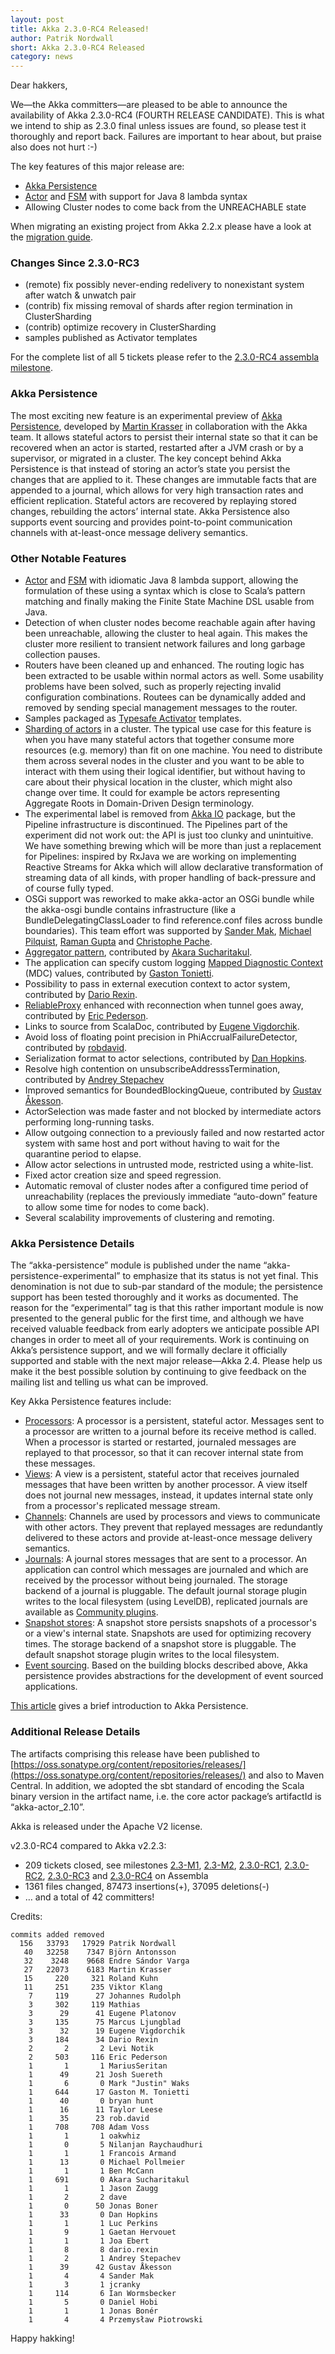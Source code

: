 ```yaml
---
layout: post
title: Akka 2.3.0-RC4 Released!
author: Patrik Nordwall
short: Akka 2.3.0-RC4 Released
category: news
---
```


Dear hakkers,

We—the Akka committers—are pleased to be able to announce the availability of Akka 2.3.0-RC4 (FOURTH RELEASE CANDIDATE). This is what we intend to ship as 2.3.0 final unless issues are found, so please test it thoroughly and report back. Failures are important to hear about, but praise also does not hurt :-)

The key features of this major release are:
 * [Akka Persistence](http://doc.akka.io/docs/akka/2.3.0-RC4/scala/persistence.html)
 * [Actor](http://doc.akka.io/docs/akka/2.3.0-RC4/java/lambda-actors.html) and [FSM](http://doc.akka.io/docs/akka/2.3.0-RC4/java/lambda-fsm.html) with support for Java 8 lambda syntax
 * Allowing Cluster nodes to come back from the UNREACHABLE state

When migrating an existing project from Akka 2.2.x please have a look at the [migration guide](http://doc.akka.io/docs/akka/2.3.0-RC4/project/migration-guide-2.2.x-2.3.x.html).

### Changes Since 2.3.0-RC3

 * (remote) fix possibly never-ending redelivery to nonexistant system after watch & unwatch pair
 * (contrib) fix missing removal of shards after region termination in ClusterSharding
 * (contrib) optimize recovery in ClusterSharding
 * samples published as Activator templates

For the complete list of all 5 tickets please refer to the [2.3.0-RC4 assembla milestone](https://www.assembla.com/spaces/akka/milestones/5409893-2-3-0-rc4).

### Akka Persistence

The most exciting new feature is an experimental preview of [Akka Persistence](http://doc.akka.io/docs/akka/2.3.0-RC4/scala/persistence.html), developed by [Martin Krasser](https://twitter.com/mrt1nz) in collaboration with the Akka team. It allows stateful actors to persist their internal state so that it can be recovered when an actor is started, restarted after a JVM crash or by a supervisor, or migrated in a cluster. The key concept behind Akka Persistence is that instead of storing an actor’s state you persist the changes that are applied to it. These changes are immutable facts that are appended to a journal, which allows for very high transaction rates and efficient replication. Stateful actors are recovered by replaying stored changes, rebuilding the actors’ internal state. Akka Persistence also supports event sourcing and provides point-to-point communication channels with at-least-once message delivery semantics.

### Other Notable Features

 * [Actor](http://doc.akka.io/docs/akka/2.3.0-RC4/java/lambda-actors.html) and [FSM](http://doc.akka.io/docs/akka/2.3.0-RC4/java/lambda-fsm.html) with idiomatic Java 8 lambda support, allowing the formulation of these using a syntax which is close to Scala’s pattern matching and finally making the Finite State Machine DSL usable from Java.
 * Detection of when cluster nodes become reachable again after having been unreachable, allowing the cluster to heal again. This makes the cluster more resilient to transient network failures and long garbage collection pauses.
 * Routers have been cleaned up and enhanced. The routing logic has been extracted to be usable within normal actors as well. Some usability problems have been solved, such as properly rejecting invalid configuration combinations. Routees can be dynamically added and removed by sending special management messages to the router.
 * Samples packaged as [Typesafe Activator](http://typesafe.com/platform/getstarted) templates.
 * [Sharding of actors](http://doc.akka.io/docs/akka/2.3.0-RC4/contrib/cluster-sharding.html) in a cluster. The typical use case for this feature is when you have many stateful actors that together consume more resources (e.g. memory) than fit on one machine. You need to distribute them across several nodes in the cluster and you want to be able to interact with them using their logical identifier, but without having to care about their physical location in the cluster, which might also change over time. It could for example be actors representing Aggregate Roots in Domain-Driven Design terminology.
 * The experimental label is removed from [Akka IO](http://doc.akka.io/docs/akka/2.3.0-RC4/scala/io.html) package, but the Pipeline infrastructure is discontinued. The Pipelines part of the experiment did not work out: the API is just too clunky and unintuitive. We have something brewing which will be more than just a replacement for Pipelines: inspired by RxJava we are working on implementing Reactive Streams for Akka which will allow declarative transformation of streaming data of all kinds, with proper handling of back-pressure and of course fully typed. 
 * OSGi support was reworked to make akka-actor an OSGi bundle while the akka-osgi bundle contains infrastructure (like a BundleDelegatingClassLoader to find reference.conf files across bundle boundaries). This team effort was supported by [Sander Mak](https://github.com/sandermak), [Michael Pilquist](https://github.com/mpilquist), [Raman Gupta](https://github.com/rocketraman) and [Christophe Pache](https://github.com/chpache).
 * [Aggregator pattern](http://doc.akka.io/docs/akka/2.3.0-RC4/contrib/aggregator.html), contributed by [Akara Sucharitakul](https://github.com/akara).
 * The application can specify custom logging [Mapped Diagnostic Context](http://logback.qos.ch/manual/mdc.html) (MDC) values, contributed by [Gaston Tonietti](https://twitter.com/ktonga).
 * Possibility to pass in external execution context to actor system, contributed by [Dario Rexin](https://twitter.com/evonox).
 * [ReliableProxy](http://doc.akka.io/docs/akka/2.3.0-RC4/contrib/reliable-proxy.html) enhanced with reconnection when tunnel goes away, contributed by [Eric Pederson](https://twitter.com/sourcedelica).
 * Links to source from ScalaDoc, contributed by [Eugene Vigdorchik](https://twitter.com/venechka).
 * Avoid loss of floating point precision in PhiAccrualFailureDetector, contributed by [robdavid](https://github.com/robdavid).
 * Serialization format to actor selections, contributed by [Dan Hopkins](https://twitter.com/boulderDanH).
 * Resolve high contention on unsubscribeAddresssTermination, contributed by [Andrey Stepachev](https://github.com/octo47)
 * Improved semantics for BoundedBlockingQueue, contributed by [Gustav Åkesson](https://twitter.com/gakesson).
 * ActorSelection was made faster and not blocked by intermediate actors performing long-running tasks.
 * Allow outgoing connection to a previously failed and now restarted actor system with same host and port without having to wait for the quarantine period to elapse.
 * Allow actor selections in untrusted mode, restricted using a white-list.
 * Fixed actor creation size and speed regression.
 * Automatic removal of cluster nodes after a configured time period of unreachability (replaces the previously immediate “auto-down” feature to allow some time for nodes to come back).
 * Several scalability improvements of clustering and remoting.

### Akka Persistence Details

The “akka-persistence” module is published under the name “akka-persistence-experimental” to emphasize that its status is not yet final. This denomination is not due to sub-par standard of the module; the persistence support has been tested thoroughly and it works as documented. The reason for the “experimental” tag is that this rather important module is now presented to the general public for the first time, and although we have received valuable feedback from early adopters we anticipate possible API changes in order to meet all of your requirements. Work is continuing on Akka’s persistence support, and we will formally declare it officially supported and stable with the next major release—Akka 2.4. Please help us make it the best possible solution by continuing to give feedback on the mailing list and telling us what can be improved.

Key Akka Persistence features include:

 * [Processors](http://doc.akka.io/docs/akka/2.3.0-RC4/scala/persistence.html#processors): A processor is a persistent, stateful actor. Messages sent to a processor are written to a journal before its receive method is called. When a processor is started or restarted, journaled messages are replayed to that processor, so that it can recover internal state from these messages.
 * [Views](http://doc.akka.io/docs/akka/2.3.0-RC4/scala/persistence.html#views): A view is a persistent, stateful actor that receives journaled messages that have been written by another processor. A view itself does not journal new messages, instead, it updates internal state only from a processor's replicated message stream.
 * [Channels](http://doc.akka.io/docs/akka/2.3.0-RC4/scala/persistence.html#channels): Channels are used by processors and views to communicate with other actors. They prevent that replayed messages are redundantly delivered to these actors and provide at-least-once message delivery semantics.
 * [Journals](http://doc.akka.io/docs/akka/2.3.0-RC4/scala/persistence.html#storage-plugins): A journal stores messages that are sent to a processor. An application can control which messages are journaled and which are received by the processor without being journaled. The storage backend of a journal is pluggable. The default journal storage plugin writes to the local filesystem (using LevelDB), replicated journals are available as [Community plugins](http://doc.akka.io/docs/akka/2.3.0-RC4/scala/persistence.html#community-projects).
 * [Snapshot stores](http://doc.akka.io/docs/akka/2.3.0-RC4/scala/persistence.html#storage-plugins): A snapshot store persists snapshots of a processor's or a view's internal state. Snapshots are used for optimizing recovery times. The storage backend of a snapshot store is pluggable. The default snapshot storage plugin writes to the local filesystem.
 * [Event sourcing](http://doc.akka.io/docs/akka/2.3.0-RC4/scala/persistence.html#event-sourcing). Based on the building blocks described above, Akka persistence provides abstractions for the development of event sourced applications.

[This article](http://krasserm.blogspot.de/2013/12/introduction-to-akka-persistence.html) gives a brief introduction to Akka Persistence.


### Additional Release Details

The artifacts comprising this release have been published to [https://oss.sonatype.org/content/repositories/releases/](https://oss.sonatype.org/content/repositories/releases/) and also to Maven Central. In addition, we adopted the sbt standard of encoding the Scala binary version in the artifact name, i.e. the core actor package’s artifactId is “akka-actor_2.10”.

Akka is released under the Apache V2 license.

v2.3.0-RC4 compared to Akka v2.2.3:

 * 209 tickets closed, see milestones [2.3-M1](https://www.assembla.com/spaces/akka/milestones/4610943-2-3-m1), [2.3-M2](https://www.assembla.com/spaces/akka/milestones/4848253-2-3-m2), [2.3.0-RC1](https://www.assembla.com/spaces/akka/milestones/5069863-2-3-0-rc1), [2.3.0-RC2](https://www.assembla.com/spaces/akka/milestones/5223083-2-3-0-rc2), [2.3.0-RC3](https://www.assembla.com/spaces/akka/milestones/5359023-2-3-0-rc3) and [2.3.0-RC4](https://www.assembla.com/spaces/akka/milestones/5409893-2-3-0-rc4) on Assembla
 * 1361 files changed, 87473 insertions(+), 37095 deletions(-)
 * … and a total of 42 committers!

Credits:

    commits added removed
      156   33793   17929 Patrik Nordwall
       40   32258    7347 Björn Antonsson
       32    3248    9668 Endre Sándor Varga
       27   22073    6183 Martin Krasser
       15     220     321 Roland Kuhn
       11     251     235 Viktor Klang
        7     119      27 Johannes Rudolph
        3     302     119 Mathias
        3      29      41 Eugene Platonov
        3     135      75 Marcus Ljungblad
        3      32      19 Eugene Vigdorchik
        3     184      34 Dario Rexin
        2       2       2 Levi Notik
        2     503     116 Eric Pederson
        1       1       1 MariusSeritan
        1      49      21 Josh Suereth
        1       6       0 Mark "Justin" Waks
        1     644      17 Gaston M. Tonietti
        1      40       0 bryan hunt
        1      16      11 Taylor Leese
        1      35      23 rob.david
        1     708     708 Adam Voss
        1       1       1 oakwhiz
        1       0       5 Nilanjan Raychaudhuri
        1       1       1 Francois Armand
        1      13       0 Michael Pollmeier
        1       1       1 Ben McCann
        1     691       0 Akara Sucharitakul
        1       1       1 Jason Zaugg
        1       2       2 dave
        1       0      50 Jonas Boner
        1      33       0 Dan Hopkins
        1       1       1 Luc Perkins
        1       9       1 Gaetan Hervouet
        1       1       1 Joa Ebert
        1       8       8 dario.rexin
        1       2       1 Andrey Stepachev
        1      39      42 Gustav Åkesson
        1       4       4 Sander Mak
        1       3       1 jcranky
        1     114       6 Ian Wormsbecker
        1       5       0 Daniel Hobi
        1       1       1 Jonas Bonér
        1       4       4 Przemysław Piotrowski

Happy hakking!
